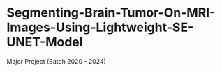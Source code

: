 # Segmenting-Brain-Tumor-On-MRI-Images-Using-Lightweight-SE-UNET-Model
Major Project (Batch 2020 - 2024)
